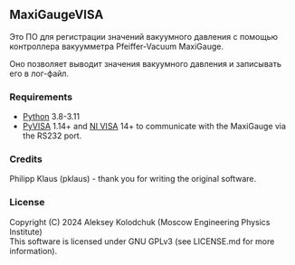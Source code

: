 ## MaxiGaugeVISA

Это ПО для регистрации значений вакуумного давления
с помощью контроллера вакуумметра Pfeiffer-Vacuum MaxiGauge.

Оно позволяет выводит значения вакуумного давления и записывать его в лог-файл.

### Requirements

* [Python][] 3.8-3.11
* [PyVISA][] 1.14+ and [NI VISA][] 14+ to communicate with the MaxiGauge via the RS232 port.

### Credits

Philipp Klaus (pklaus) - thank you for writing the original software.

### License

Copyright (C) 2024 Aleksey Kolodchuk (Moscow Engineering Physics Institute) \
This software is licensed under GNU GPLv3 (see LICENSE.md for more information).

[Python]: http://www.python.org/getit/
[PyVISA]: https://github.com/pyvisa/pyvisa
[NI VISA]: https://www.ni.com/en/support/downloads/drivers/download.ni-visa.html
